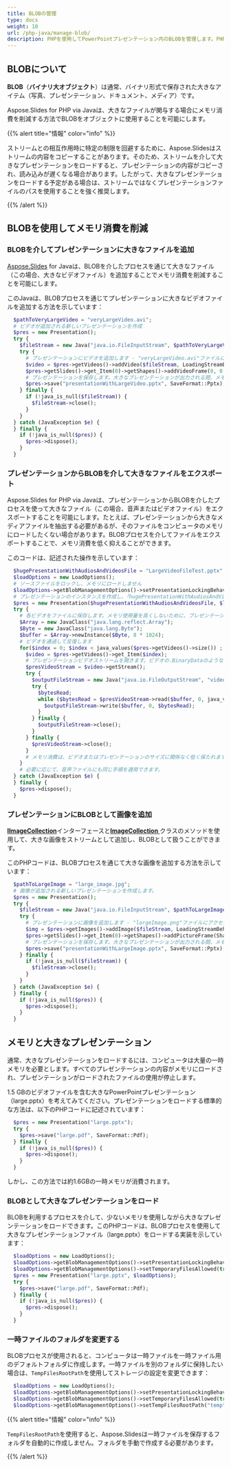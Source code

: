 ```yaml
---
title: BLOBの管理
type: docs
weight: 10
url: /php-java/manage-blob/
description: PHPを使用してPowerPointプレゼンテーション内のBLOBを管理します。PHPを使用してPowerPointプレゼンテーションのメモリ消費を削減するためにBLOBを使用してください。PHPを使用してBLOBを介してPowerPointプレゼンテーションに大きなファイルを追加します。PHPを使用してBLOBを介してPowerPointプレゼンテーションから大きなファイルをエクスポートします。PHPを使用してBLOBとして大きなPowerPointプレゼンテーションをロードします。
---
```


## **BLOBについて**

**BLOB**（**バイナリ大オブジェクト**）は通常、バイナリ形式で保存された大きなアイテム（写真、プレゼンテーション、ドキュメント、メディア）です。 

Aspose.Slides for PHP via Javaは、大きなファイルが関与する場合にメモリ消費を削減する方法でBLOBをオブジェクトに使用することを可能にします。

{{% alert title="情報" color="info" %}}

ストリームとの相互作用時に特定の制限を回避するために、Aspose.Slidesはストリームの内容をコピーすることがあります。そのため、ストリームを介して大きなプレゼンテーションをロードすると、プレゼンテーションの内容がコピーされ、読み込みが遅くなる場合があります。したがって、大きなプレゼンテーションをロードする予定がある場合は、ストリームではなくプレゼンテーションファイルのパスを使用することを強く推奨します。

{{% /alert %}}

## **BLOBを使用してメモリ消費を削減**

### **BLOBを介してプレゼンテーションに大きなファイルを追加**

[Aspose.Slides](/slides/php-java/) for Javaは、BLOBを介したプロセスを通じて大きなファイル（この場合、大きなビデオファイル）を追加することでメモリ消費を削減することを可能にします。

このJavaは、BLOBプロセスを通じてプレゼンテーションに大きなビデオファイルを追加する方法を示しています：

```php
  $pathToVeryLargeVideo = "veryLargeVideo.avi";
  # ビデオが追加される新しいプレゼンテーションを作成
  $pres = new Presentation();
  try {
    $fileStream = new Java("java.io.FileInputStream", $pathToVeryLargeVideo);
    try {
      # プレゼンテーションにビデオを追加します - "veryLargeVideo.avi"ファイルにアクセスするつもりがないため、KeepLocked動作を選択しました。
      $video = $pres->getVideos()->addVideo($fileStream, LoadingStreamBehavior->KeepLocked);
      $pres->getSlides()->get_Item(0)->getShapes()->addVideoFrame(0, 0, 480, 270, $video);
      # プレゼンテーションを保存します。大きなプレゼンテーションが出力される間、メモリ消費はpresオブジェクトのライフサイクルを通じて低く保たれます。
      $pres->save("presentationWithLargeVideo.pptx", SaveFormat::Pptx);
    } finally {
      if (!java_is_null($fileStream)) {
        $fileStream->close();
      }
    }
  } catch (JavaException $e) {
  } finally {
    if (!java_is_null($pres)) {
      $pres->dispose();
    }
  }
```


### **プレゼンテーションからBLOBを介して大きなファイルをエクスポート**
Aspose.Slides for PHP via Javaは、プレゼンテーションからBLOBを介したプロセスを使って大きなファイル（この場合、音声またはビデオファイル）をエクスポートすることを可能にします。たとえば、プレゼンテーションから大きなメディアファイルを抽出する必要があるが、そのファイルをコンピュータのメモリにロードしたくない場合があります。BLOBプロセスを介してファイルをエクスポートすることで、メモリ消費を低く抑えることができます。

このコードは、記述された操作を示しています：

```php
  $hugePresentationWithAudiosAndVideosFile = "LargeVideoFileTest.pptx";
  $loadOptions = new LoadOptions();
  # ソースファイルをロックし、メモリにロードしません
  $loadOptions->getBlobManagementOptions()->setPresentationLockingBehavior(PresentationLockingBehavior->KeepLocked);
  # プレゼンテーションのインスタンスを作成し、「hugePresentationWithAudiosAndVideos.pptx」ファイルをロックします。
  $pres = new Presentation($hugePresentationWithAudiosAndVideosFile, $loadOptions);
  try {
    # 各ビデオをファイルに保存します。メモリ使用量を高くしないために、プレゼンテーションのビデオストリームから新しく作成するビデオファイル用のストリームにデータを転送するためのバッファが必要です。
    $Array = new JavaClass("java.lang.reflect.Array");
    $Byte = new JavaClass("java.lang.Byte");
    $buffer = $Array->newInstance($Byte, 8 * 1024);
    # ビデオを通過して反復します
    for($index = 0; $index < java_values($pres->getVideos()->size()) ; $index++) {
      $video = $pres->getVideos()->get_Item($index);
      # プレゼンテーションビデオストリームを開きます。ビデオの.BinaryDataのようなプロパティにアクセスすることを意図的に避けていることに注意してください - このプロパティは、フルビデオを含むバイト配列を返し、その後、バイトがメモリにロードされるからです。video.GetStreamを使用すると、Streamが返され、ビデオ全体をメモリにロードする必要がありません。
      $presVideoStream = $video->getStream();
      try {
        $outputFileStream = new Java("java.io.FileOutputStream", "video" . $index . ".avi");
        try {
          $bytesRead;
          while ($bytesRead = $presVideoStream->read($buffer, 0, java_values($Array->getLength($buffer))) > 0) {
            $outputFileStream->write($buffer, 0, $bytesRead);
          } 
        } finally {
          $outputFileStream->close();
        }
      } finally {
        $presVideoStream->close();
      }
      # メモリ消費は、ビデオまたはプレゼンテーションのサイズに関係なく低く保たれます。
    }
    # 必要に応じて、音声ファイルにも同じ手順を適用できます。
  } catch (JavaException $e) {
  } finally {
    $pres->dispose();
  }
```

### **プレゼンテーションにBLOBとして画像を追加**
[**IImageCollection**](https://reference.aspose.com/slides/php-java/aspose.slides/IImageCollection)インターフェースと[**ImageCollection** ](https://reference.aspose.com/slides/php-java/aspose.slides/ImageCollection)クラスのメソッドを使用して、大きな画像をストリームとして追加し、BLOBとして扱うことができます。

このPHPコードは、BLOBプロセスを通じて大きな画像を追加する方法を示しています：

```php
  $pathToLargeImage = "large_image.jpg";
  # 画像が追加される新しいプレゼンテーションを作成します。
  $pres = new Presentation();
  try {
    $fileStream = new Java("java.io.FileInputStream", $pathToLargeImage);
    try {
      # プレゼンテーションに画像を追加します - "largeImage.png"ファイルにアクセスする意図がないため、KeepLocked動作を選択しました。
      $img = $pres->getImages()->addImage($fileStream, LoadingStreamBehavior->KeepLocked);
      $pres->getSlides()->get_Item(0)->getShapes()->addPictureFrame(ShapeType::Rectangle, 0, 0, 300, 200, $img);
      # プレゼンテーションを保存します。大きなプレゼンテーションが出力される間、メモリ消費はpresオブジェクトのライフサイクルを通じて低く保たれます。
      $pres->save("presentationWithLargeImage.pptx", SaveFormat::Pptx);
    } finally {
      if (!java_is_null($fileStream)) {
        $fileStream->close();
      }
    }
  } catch (JavaException $e) {
  } finally {
    if (!java_is_null($pres)) {
      $pres->dispose();
    }
  }
```

## **メモリと大きなプレゼンテーション**

通常、大きなプレゼンテーションをロードするには、コンピュータは大量の一時メモリを必要とします。すべてのプレゼンテーションの内容がメモリにロードされ、プレゼンテーションがロードされたファイルの使用が停止します。

1.5 GBのビデオファイルを含む大きなPowerPointプレゼンテーション（large.pptx）を考えてみてください。プレゼンテーションをロードする標準的な方法は、以下のPHPコードに記述されています：

```php
  $pres = new Presentation("large.pptx");
  try {
    $pres->save("large.pdf", SaveFormat::Pdf);
  } finally {
    if (!java_is_null($pres)) {
      $pres->dispose();
    }
  }
```

しかし、この方法では約1.6GBの一時メモリが消費されます。

### **BLOBとして大きなプレゼンテーションをロード**

BLOBを利用するプロセスを介して、少ないメモリを使用しながら大きなプレゼンテーションをロードできます。このPHPコードは、BLOBプロセスを使用して大きなプレゼンテーションファイル（large.pptx）をロードする実装を示しています：

```php
  $loadOptions = new LoadOptions();
  $loadOptions->getBlobManagementOptions()->setPresentationLockingBehavior(PresentationLockingBehavior->KeepLocked);
  $loadOptions->getBlobManagementOptions()->setTemporaryFilesAllowed(true);
  $pres = new Presentation("large.pptx", $loadOptions);
  try {
    $pres->save("large.pdf", SaveFormat::Pdf);
  } finally {
    if (!java_is_null($pres)) {
      $pres->dispose();
    }
  }
```

### **一時ファイルのフォルダを変更する**

BLOBプロセスが使用されると、コンピュータは一時ファイルを一時ファイル用のデフォルトフォルダに作成します。一時ファイルを別のフォルダに保持したい場合は、`TempFilesRootPath`を使用してストレージの設定を変更できます：

```php
  $loadOptions = new LoadOptions();
  $loadOptions->getBlobManagementOptions()->setPresentationLockingBehavior(PresentationLockingBehavior->KeepLocked);
  $loadOptions->getBlobManagementOptions()->setTemporaryFilesAllowed(true);
  $loadOptions->getBlobManagementOptions()->setTempFilesRootPath("temp");

```

{{% alert title="情報" color="info" %}}

`TempFilesRootPath`を使用すると、Aspose.Slidesは一時ファイルを保存するフォルダを自動的に作成しません。フォルダを手動で作成する必要があります。 

{{% /alert %}}